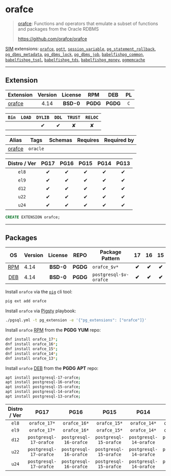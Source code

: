 # orafce


> [orafce](https://github.com/orafce/orafce): Functions and operators that emulate a subset of functions and packages from the Oracle RDBMS
>
> https://github.com/orafce/orafce





[SIM](/sim) extensions: [`orafce`](/orafce), [`pgtt`](/pgtt), [`session_variable`](/session_variable), [`pg_statement_rollback`](/pg_statement_rollback), [`pg_dbms_metadata`](/pg_dbms_metadata), [`pg_dbms_lock`](/pg_dbms_lock), [`pg_dbms_job`](/pg_dbms_job), [`babelfishpg_common`](/babelfishpg_common), [`babelfishpg_tsql`](/babelfishpg_tsql), [`babelfishpg_tds`](/babelfishpg_tds), [`babelfishpg_money`](/babelfishpg_money), [`pgmemcache`](/pgmemcache)


-------
## Extension


| Extension | Version | License | RPM | DEB | PL |
|-----------|:-------:|:-------:|:---:|:---:|:--:|
| [orafce](https://github.com/orafce/orafce) | 4.14 | **<span class="tcblue">BSD-0</span>** | **<span class="tccyan">PGDG</span>** | **<span class="tccyan">PGDG</span>** | `C` |



| `Bin` | `LOAD` | `DYLIB` | `DDL` | `TRUST` | `RELOC` |
|:-----:|:------:|:-------:|:-----:|:-------:|:-------:|
|  |  | <span class="tcblue">✔</span> | <span class="tcblue">✔</span> | <span class="tcwarn">✘</span> | <span class="tcwarn">✘</span> |



| Alias | Tags | Schemas | Requires | Required by |
|-------|------|---------|----------|-------------|
| [orafce](/orafce) | `oracle` |  |  |  |



| Distro / Ver | PG17 | PG16 | PG15 | PG14 | PG13 |
|:------------:|:----:|:----:|:----:|:----:|:----:|
| `el8` | <span class="tcblue">✔</span> | <span class="tcblue">✔</span> | <span class="tcblue">✔</span> | <span class="tcblue">✔</span> | <span class="tcblue">✔</span> |
| `el9` | <span class="tcblue">✔</span> | <span class="tcblue">✔</span> | <span class="tcblue">✔</span> | <span class="tcblue">✔</span> | <span class="tcblue">✔</span> |
| `d12` | <span class="tcblue">✔</span> | <span class="tcblue">✔</span> | <span class="tcblue">✔</span> | <span class="tcblue">✔</span> | <span class="tcblue">✔</span> |
| `u22` | <span class="tcblue">✔</span> | <span class="tcblue">✔</span> | <span class="tcblue">✔</span> | <span class="tcblue">✔</span> | <span class="tcblue">✔</span> |
| `u24` | <span class="tcblue">✔</span> | <span class="tcblue">✔</span> | <span class="tcblue">✔</span> | <span class="tcblue">✔</span> | <span class="tcblue">✔</span> |





```sql
CREATE EXTENSION orafce;
```

-----------


## Packages


| OS | Version | License | REPO | Package Pattern | 17 | 16 | 15 | 14 | 13 | Dependency |
|:--:|---------|:-------:|:----:|-----------------|:--:|:--:|:--:|:--:|:--:|------------|
| [RPM](/rpm) | 4.14 | **<span class="tcblue">BSD-0</span>** | **<span class="tccyan">PGDG</span>** | `orafce_$v*` | **<span class="tccyan">✔</span>** | **<span class="tccyan">✔</span>** | **<span class="tccyan">✔</span>** | **<span class="tccyan">✔</span>** | **<span class="tccyan">✔</span>** |  |
| [DEB](/deb) | 4.14 | **<span class="tcblue">BSD-0</span>** | **<span class="tccyan">PGDG</span>** | `postgresql-$v-orafce` | **<span class="tccyan">✔</span>** | **<span class="tccyan">✔</span>** | **<span class="tccyan">✔</span>** | **<span class="tccyan">✔</span>** | **<span class="tccyan">✔</span>** |  |



Install `orafce` via the [`pig`](https://github.com/pgsty/pig) cli tool:

```bash
pig ext add orafce
```


Install `orafce` via [Pigsty](https://pigsty.io/docs/pgext/usage/install/) playbook:

```bash
./pgsql.yml -t pg_extension -e '{"pg_extensions": ["orafce"]}'
```


Install `orafce` [RPM](/rpm) from the **<span class="tccyan">PGDG</span>** **YUM** repo:

```bash
dnf install orafce_17*;
dnf install orafce_16*;
dnf install orafce_15*;
dnf install orafce_14*;
dnf install orafce_13*;
```


Install `orafce` [DEB](/deb) from the **<span class="tccyan">PGDG</span>** **APT** repo:

```bash
apt install postgresql-17-orafce;
apt install postgresql-16-orafce;
apt install postgresql-15-orafce;
apt install postgresql-14-orafce;
apt install postgresql-13-orafce;
```




| Distro / Ver | PG17 | PG16 | PG15 | PG14 | PG13 |
|:------------:|:----:|:----:|:----:|:----:|:----:|
| `el8` | `orafce_17*` | `orafce_16*` | `orafce_15*` | `orafce_14*` | `orafce_13*` |
| `el9` | `orafce_17*` | `orafce_16*` | `orafce_15*` | `orafce_14*` | `orafce_13*` |
| `d12` | `postgresql-17-orafce` | `postgresql-16-orafce` | `postgresql-15-orafce` | `postgresql-14-orafce` | `postgresql-13-orafce` |
| `u22` | `postgresql-17-orafce` | `postgresql-16-orafce` | `postgresql-15-orafce` | `postgresql-14-orafce` | `postgresql-13-orafce` |
| `u24` | `postgresql-17-orafce` | `postgresql-16-orafce` | `postgresql-15-orafce` | `postgresql-14-orafce` | `postgresql-13-orafce` |





